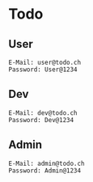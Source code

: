 # Todo

## User

```
E-Mail: user@todo.ch
Password: User@1234
```

## Dev

```
E-Mail: dev@todo.ch
Password: Dev@1234
```

## Admin

```
E-Mail: admin@todo.ch
Password: Admin@1234
```
